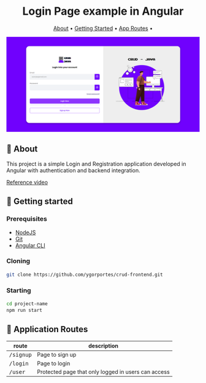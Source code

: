 <h1 align="center" style="font-weight: bold;">Login Page example in Angular</h1>

<p align="center">
 <a href="#about">About</a> • 
 <a href="#started">Getting Started</a> • 
  <a href="#routes">App Routes</a> • 
</p>

<p align="center">
    <img src="./.github/login.png" alt="Image Example">
</p>

<h2 id="about">📌 About</h2>

This project is a simple Login and Registration application developed in Angular with authentication and backend integration. 

[Reference video](https://youtu.be/6qbuuPM_de4)

<h2 id="started">🚀 Getting started</h2>

<h3>Prerequisites</h3>

- [NodeJS](https://nodejs.org/)
- [Git](https://git-scm.com)
- [Angular CLI](https://angular.io/cli)

<h3>Cloning</h3>


```bash
git clone https://github.com/ygorportes/crud-frontend.git
```

<h3>Starting</h3>

```bash
cd project-name
npm run start
```

<h2 id="routes">📍 Application Routes</h2>

| route                | description                                          
|----------------------|-----------------------------------------------------
| <kbd>/signup</kbd>   | Page to sign up
| <kbd>/login</kbd>    | Page to login
| <kbd>/user</kbd>     | Protected page that only logged in users can access